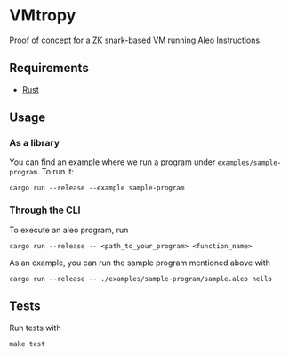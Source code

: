 # VMtropy
Proof of concept for a ZK snark-based VM running Aleo Instructions.

## Requirements

- [Rust](https://www.rust-lang.org/tools/install)

## Usage

### As a library

You can find an example where we run a program under `examples/sample-program`. To run it:

```
cargo run --release --example sample-program
```

### Through the CLI

To execute an aleo program, run

```
cargo run --release -- <path_to_your_program> <function_name>
```

As an example, you can run the sample program mentioned above with

```
cargo run --release -- ./examples/sample-program/sample.aleo hello
```

## Tests

Run tests with

```
make test
```
